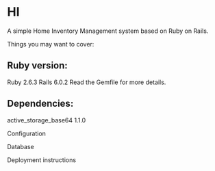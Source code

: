 # HI

A simple Home Inventory Management system based on Ruby on Rails.

Things you may want to cover:

## Ruby version:

Ruby 2.6.3
Rails 6.0.2
Read the Gemfile for more details.

## Dependencies:

active_storage_base64 1.1.0

Configuration

Database

Deployment instructions
